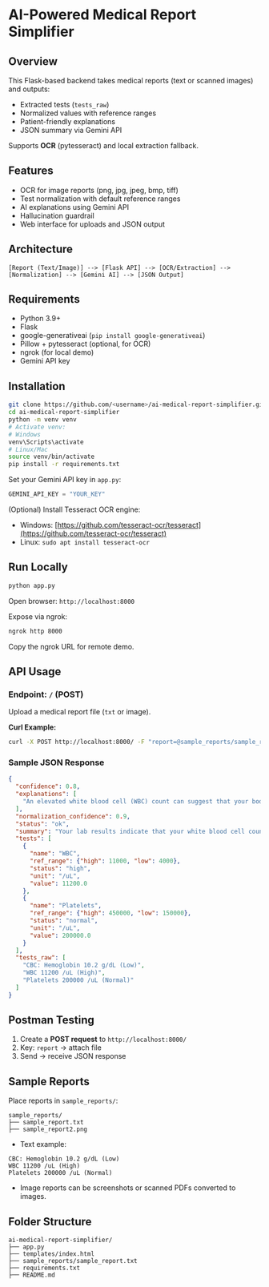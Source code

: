 # AI-Powered Medical Report Simplifier

## Overview

This Flask-based backend takes medical reports (text or scanned images) and outputs:

* Extracted tests (`tests_raw`)
* Normalized values with reference ranges
* Patient-friendly explanations
* JSON summary via Gemini API

Supports **OCR** (pytesseract) and local extraction fallback.

## Features

* OCR for image reports (png, jpg, jpeg, bmp, tiff)
* Test normalization with default reference ranges
* AI explanations using Gemini API
* Hallucination guardrail
* Web interface for uploads and JSON output

## Architecture

```
[Report (Text/Image)] --> [Flask API] --> [OCR/Extraction] --> [Normalization] --> [Gemini AI] --> [JSON Output]
```

## Requirements

* Python 3.9+
* Flask
* google-generativeai (`pip install google-generativeai`)
* Pillow + pytesseract (optional, for OCR)
* ngrok (for local demo)
* Gemini API key

## Installation

```bash
git clone https://github.com/<username>/ai-medical-report-simplifier.git
cd ai-medical-report-simplifier
python -m venv venv
# Activate venv:
# Windows
venv\Scripts\activate
# Linux/Mac
source venv/bin/activate
pip install -r requirements.txt
```

Set your Gemini API key in `app.py`:

```python
GEMINI_API_KEY = "YOUR_KEY"
```

(Optional) Install Tesseract OCR engine:

* Windows: [https://github.com/tesseract-ocr/tesseract](https://github.com/tesseract-ocr/tesseract)
* Linux: `sudo apt install tesseract-ocr`

## Run Locally

```bash
python app.py
```

Open browser: `http://localhost:8000`

Expose via ngrok:

```bash
ngrok http 8000
```

Copy the ngrok URL for remote demo.

## API Usage

### Endpoint: `/` (POST)

Upload a medical report file (`txt` or image).

**Curl Example:**

```bash
curl -X POST http://localhost:8000/ -F "report=@sample_reports/sample_report.txt"
```

### Sample JSON Response

```json
{
  "confidence": 0.8,
  "explanations": [
    "An elevated white blood cell (WBC) count can suggest that your body is fighting an infection or experiencing inflammation."
  ],
  "normalization_confidence": 0.9,
  "status": "ok",
  "summary": "Your lab results indicate that your white blood cell count is elevated. Your platelet count is within the expected range.",
  "tests": [
    {
      "name": "WBC",
      "ref_range": {"high": 11000, "low": 4000},
      "status": "high",
      "unit": "/uL",
      "value": 11200.0
    },
    {
      "name": "Platelets",
      "ref_range": {"high": 450000, "low": 150000},
      "status": "normal",
      "unit": "/uL",
      "value": 200000.0
    }
  ],
  "tests_raw": [
    "CBC: Hemoglobin 10.2 g/dL (Low)",
    "WBC 11200 /uL (High)",
    "Platelets 200000 /uL (Normal)"
  ]
}
```

## Postman Testing

1. Create a **POST request** to `http://localhost:8000/`
2. Key: `report` → attach file
3. Send → receive JSON response

## Sample Reports

Place reports in `sample_reports/`:

```
sample_reports/
├── sample_report.txt
├── sample_report2.png
```

* Text example:

```
CBC: Hemoglobin 10.2 g/dL (Low)
WBC 11200 /uL (High)
Platelets 200000 /uL (Normal)
```

* Image reports can be screenshots or scanned PDFs converted to images.


## Folder Structure

```
ai-medical-report-simplifier/
├── app.py
├── templates/index.html
├── sample_reports/sample_report.txt
├── requirements.txt
├── README.md
```



